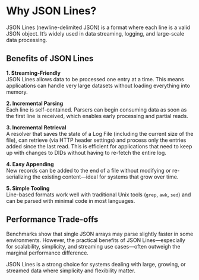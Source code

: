 # Why JSON Lines?

JSON Lines (newline-delimited JSON) is a format where each line is a valid JSON object. It’s widely used in data streaming, logging, and large-scale data processing.

## Benefits of JSON Lines

**1. Streaming-Friendly**  
JSON Lines allows data to be processed one entry at a time. This means applications can handle very large datasets without loading everything into memory.

**2. Incremental Parsing**  
Each line is self-contained. Parsers can begin consuming data as soon as the first line is received, which enables early processing and partial reads.

**3. Incremental Retrieval**  
A resolver that saves the state of a Log File (including the current size of the file), can retrieve (via HTTP header settings) and process only the entries added since the last read. This is efficient for applications that need to keep up with changes to DIDs without having to re-fetch the entire log.

**4. Easy Appending**  
New records can be added to the end of a file without modifying or re-serializing the existing content—ideal for systems that grow over time.

**5. Simple Tooling**  
Line-based formats work well with traditional Unix tools (`grep`, `awk`, `sed`) and can be parsed with minimal code in most languages.

## Performance Trade-offs

Benchmarks show that single JSON arrays may parse slightly faster in some environments. However, the practical benefits of JSON Lines—especially for scalability, simplicity, and streaming use cases—often outweigh the marginal performance difference.

JSON Lines is a strong choice for systems dealing with large, growing, or streamed data where simplicity and flexibility matter.

